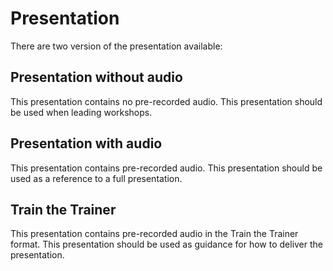 # Presentation

There are two version of the presentation available:

## Presentation without audio

This presentation contains no pre-recorded audio. This presentation should be used when leading workshops.

## Presentation with audio

This presentation contains pre-recorded audio. This presentation should be used as a reference to a full presentation.

## Train the Trainer

This presentation contains pre-recorded audio in the Train the Trainer format. This presentation should be used as guidance for how to deliver the presentation.

